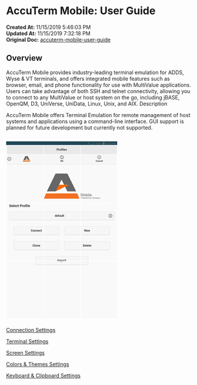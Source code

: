 # AccuTerm Mobile: User Guide

**Created At:** 11/15/2019 5:46:03 PM  
**Updated At:** 11/15/2019 7:32:18 PM  
**Original Doc:** [accuterm-mobile-user-guide](https://docs.zumasys.com/accutermmobile/accuterm-mobile-user-guide)  


## Overview

AccuTerm Mobile provides industry-leading terminal emulation for ADDS, Wyse & VT terminals, and offers integrated mobile features such as browser, email, and phone functionality for use with MultiValue applications. Users can take advantage of both SSH and telnet connectivity, allowing you to connect to any MultiValue or host system on the go, including jBASE, OpenQM, D3, UniVerse, UniData, Linux, Unix, and AIX. Description

AccuTerm Mobile offers Terminal Emulation for remote management of host systems and applications using a command-line interface. GUI support is planned for future development but currently not supported.

## 


### ![accuterm-mobile-user-guide: 1573841276731-1573841276731](./1573841276731-1573841276731.png)



[Connection Settings](./../accuterm-mobile-connection-settings)

[Terminal Settings](./../accuterm-mobile-terminal-settings)

[Screen Settings](docs.zumasys.com/%20accuterm-mobile-screen-settings)

[Colors & Themes Settings](./../accuterm-mobile-colors-&-themes-settings)

[Keyboard & Clipboard Settings](./../accuterm-mobile-keyboard-&-clipboard-settings)
